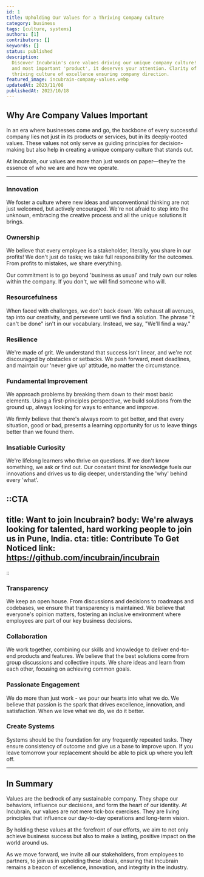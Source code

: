 ```yaml
---
id: 1
title: Upholding Our Values for a Thriving Company Culture
category: business
tags: [culture, systems]
authors: [1]
contributors: []
keywords: []
status: published
description:
  Discover Incubrain's core values driving our unique company culture! Your company is your first
  and most important 'product', it deserves your attention. Clarity of values helps in creating a
  thriving culture of excellence ensuring company direction.
featured_image: incubrain-company-values.webp
updatedAt: 2023/11/08
publishedAt: 2023/10/18
---
```


## **Why Are Company Values Important**

In an era where businesses come and go, the backbone of every successful company lies not just in
its products or services, but in its deeply-rooted values. These values not only serve as guiding
principles for decision-making but also help in creating a unique company culture that stands out.

At Incubrain, our values are more than just words on paper—they're the essence of who we are and how
we operate.

---

### **Innovation**

We foster a culture where new ideas and unconventional thinking are not just welcomed, but actively
encouraged. We're not afraid to step into the unknown, embracing the creative process and all the
unique solutions it brings.

### **Ownership**

We believe that every employee is a stakeholder, literally, you share in our profits! We don't just
do tasks; we take full responsibility for the outcomes. From profits to mistakes, we share
everything.

Our commitment is to go beyond 'business as usual' and truly own our roles within the
company. If you don't, we will find someone who will.

### **Resourcefulness**

When faced with challenges, we don't back down. We exhaust all avenues, tap into our creativity, and
persevere until we find a solution. The phrase "it can't be done" isn't in our vocabulary. Instead,
we say, "We'll find a way."

### **Resilience**

We're made of grit. We understand that success isn't linear, and we're not discouraged by obstacles
or setbacks. We push forward, meet deadlines, and maintain our 'never give up' attitude, no matter
the circumstance.

### **Fundamental Improvement**

We approach problems by breaking them down to their most basic elements. Using a first-principles
perspective, we build solutions from the ground up, always looking for ways to enhance and improve.

We firmly believe that there's always room to get better, and that every situation, good or bad,
presents a learning opportunity for us to leave things better than we found them.

### **Insatiable Curiosity**

We're lifelong learners who thrive on questions. If we don't know something, we ask or find out. Our
constant thirst for knowledge fuels our innovations and drives us to dig deeper, understanding the
'why' behind every 'what'.

::CTA
---
title: Want to join Incubrain?
body: We're always looking for talented, hard working people to join us in Pune, India.
cta: 
  title: Contribute To Get Noticed
  link: https://github.com/incubrain/incubrain
---
::

### **Transparency**

We keep an open house. From discussions and decisions to roadmaps and codebases, we ensure that
transparency is maintained. We believe that everyone's opinion matters, fostering an inclusive
environment where employees are part of our key business decisions.

### **Collaboration**

We work together, combining our skills and knowledge to deliver end-to-end products and features. We
believe that the best solutions come from group discussions and collective inputs. We share ideas
and learn from each other, focusing on achieving common goals.

### **Passionate Engagement**

We do more than just work - we pour our hearts into what we do. We believe that passion is the spark
that drives excellence, innovation, and satisfaction. When we love what we do, we do it better.

### **Create Systems**

Systems should be the foundation for any frequently repeated tasks. They ensure consistency of
outcome and give us a base to improve upon. If you leave tomorrow your replacement should be able to
pick up where you left off.

---

## **In Summary**

Values are the bedrock of any sustainable company. They shape our behaviors, influence our
decisions, and form the heart of our identity. At Incubrain, our values are not mere tick-box
exercises. They are living principles that influence our day-to-day operations and long-term vision.

By holding these values at the forefront of our efforts, we aim to not only achieve business success
but also to make a lasting, positive impact on the world around us.

As we move forward, we invite all our stakeholders, from employees to partners, to join us in upholding
these ideals, ensuring that Incubrain remains a beacon of excellence, innovation, and integrity in the industry.
